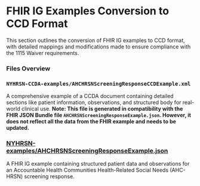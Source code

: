 # FHIR IG Examples Conversion to CCD Format

This section outlines the conversion of FHIR IG examples to CCD format, with detailed mappings and modifications made to ensure compliance with the 1115 Waiver requirements.

### Files Overview

### `NYHRSN-CCDA-examples/AHCHRSNScreeningResponseCCDExample.xml`
A comprehensive example of a CCDA document containing detailed sections like patient information, observations, and structured body for real-world clinical use. **Note: This file is generated in compatibility with the FHIR JSON Bundle file `AHCHRSNScreeningResponseExample.json`. However, it does not reflect all the data from the FHIR example and needs to be updated.**

### [NYHRSN-examples/AHCHRSNScreeningResponseExample.json](https://shinny.org/us/ny/hrsn/Bundle-AHCHRSNScreeningResponseExample.json)
A FHIR IG example containing structured patient data and observations for an Accountable Health Communities Health-Related Social Needs (AHC-HRSN) screening response.
